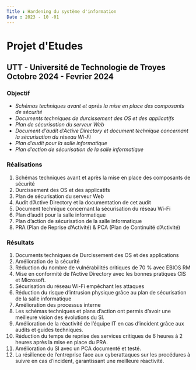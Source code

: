 ```yaml
---
Title : Hardening du système d'information
Date : 2023 - 10 -01
---
```

# Projet d'Etudes 
## UTT - Université de Technologie de Troyes Octobre 2024 - Fevrier 2024
### **Objectif** 
- *Schémas techniques avant et après la mise en place des composants de sécurité*  
- *Documents techniques de durcissement des OS et des applicatifs* 
- *Plan de sécurisation du serveur Web*
- *Document d’audit d’Active Directory et document technique concernant la sécurisation du réseau Wi-Fi*
- *Plan d’audit pour la salle informatique*
- *Plan d’action de sécurisation de la salle informatique*

###  **Réalisations**
1. Schémas techniques avant et après la mise en place des composants de sécurité
2. Durcissement des OS et des applicatifs
3. Plan de sécurisation du serveur Web
4. Audit d’Active Directory et la documentation de cet audit
5. Document technique concernant la sécurisation du réseau Wi-Fi
6. Plan d’audit pour la salle informatique
7. Plan d’action de sécurisation de la salle informatique
8. PRA (Plan de Reprise d’Activité) & PCA (Plan de Continuité d’Activité)

###  **Résultats**
1. Documents techniques de Durcissement des OS et des applications
2. Amélioration de la sécurité
3. Réduction du nombre de vulnérabilités critiques de 70 % avec EBIOS RM
4. Mise en conformité de l’Active Directory avec les bonnes pratiques CIS et Microsoft.
5. Sécurisation du réseau Wi-Fi empêchant les attaques
6. Réduction du risque d’intrusion physique grâce au plan de sécurisation de la salle informatique
7. Amélioration des processus interne
8. Les schémas techniques et plans d’action ont permis d’avoir une meilleure vision des évolutions du SI.
9. Amélioration de la réactivité de l’équipe IT en cas d’incident grâce aux audits et guides techniques.
10. Réduction du temps de reprise des services critiques de 6 heures à 2 heures après la mise en place du PRA.
11. Amélioration du SI avec un PCA documenté et testé.
12. La résilience de l’entreprise face aux cyberattaques sur les procédures à suivre en cas d’incident, garantissant une meilleure réactivité.

